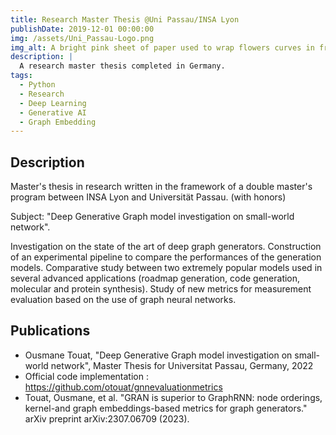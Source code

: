```yaml
---
title: Research Master Thesis @Uni Passau/INSA Lyon
publishDate: 2019-12-01 00:00:00
img: /assets/Uni_Passau-Logo.png
img_alt: A bright pink sheet of paper used to wrap flowers curves in front of rich blue background
description: |
  A research master thesis completed in Germany.
tags:
  - Python
  - Research
  - Deep Learning
  - Generative AI
  - Graph Embedding
---
```



## Description

Master's thesis in research written in the framework of a double master's program between INSA Lyon and Universität Passau. (with honors)

Subject: "Deep Generative Graph model investigation on small-world network".

Investigation on the state of the art of deep graph generators.
Construction of an experimental pipeline to compare the performances of the generation models.
Comparative study between two extremely popular models used in several advanced applications (roadmap generation, code generation, molecular and protein synthesis).
Study of new metrics for measurement evaluation based on the use of graph neural networks.

## Publications

- Ousmane Touat, "Deep Generative Graph model investigation on small-world network", Master Thesis for Universitat Passau, Germany, 2022
- Official code implementation : <https://github.com/otouat/gnnevaluationmetrics>
- Touat, Ousmane, et al. "GRAN is superior to GraphRNN: node orderings, kernel-and graph embeddings-based metrics for graph generators." arXiv preprint arXiv:2307.06709 (2023).
